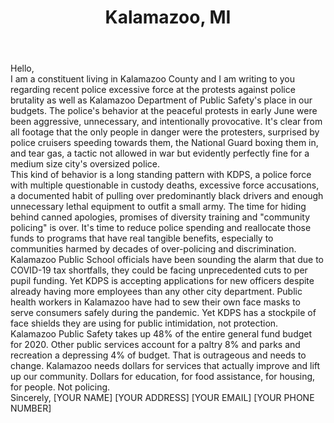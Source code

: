 ﻿---
title: Kalamazoo, MI
permalink: "/kalamazoo"
name: Letter to City and State Representatives
state: MI
city: Kalamazoo
layout: email
recipients:
- mayor@kalamazoocity.org
- knotte@kalamazoocity.org
- urbanj@kalamazoocity.org
- hessj@kalamazoocity.org
- praedelc@kalamazoocity.org
- cokcitymanager@kalamazoocity.org
- Stephanie.Moore@kalcounty.com
- Zachary.Bauer@Kalcounty.com
- Tracy.Hall@kalcounty.com
- Michael.Seals@kalcounty.com
- Julie.Rogers@kalcounty.com
- Jennifer.Aniano@kalcounty.com
- Roger.Tuinier@kalcounty.com
- John.Gisler@kalcounty.com
- Christine.Morse@kalcounty.com
- Mike.Quinn@kalcounty.com
- Meredith.Place@kalcounty.com
- SenSMcCann@senate.michigan.gov
- jonhoadley@house.mi.gov
subject: Regarding the funding of KDPS
body: "Hello, \n\nI am a constituent living in Kalamazoo County and I am writing to you 
regarding recent police excessive force at the protests against police brutality 
as well as Kalamazoo Department of Public Safety's place in our budgets.
The police's behavior at the peaceful protests in early June were been aggressive, 
unnecessary, and intentionally provocative. It's clear from all footage that the only 
people in danger were the protesters, surprised by police cruisers speeding towards them, 
the National Guard boxing them in, and tear gas, a tactic not allowed in war but evidently 
perfectly fine for a medium size city's oversized police. \n\nThis kind of behavior is a 
long standing pattern with KDPS, a police force with multiple questionable in custody deaths, 
excessive force accusations, a documented habit of pulling over predominantly black drivers 
and enough unnecessary lethal equipment to outfit a small army. The time for hiding behind 
canned apologies, promises of diversity training and \"community policing\" is over. It's time 
to reduce police spending and reallocate those funds to programs that have real tangible benefits, 
especially to communities harmed by decades of over-policing and discrimination. \n\nKalamazoo Public 
School officials have been sounding the alarm that due to COVID-19 tax shortfalls, they could be
facing unprecedented cuts to per pupil funding. Yet KDPS is accepting applications for new 
officers despite already having more employees than any other city department. Public health 
workers in Kalamazoo have had to sew their own face masks to serve consumers safely during the 
pandemic. Yet KDPS has a stockpile of face shields they are using for public intimidation, not 
protection. Kalamazoo Public Safety takes up 48% of the entire general fund budget for 2020. Other 
public services account for a paltry 8% and parks and recreation a depressing 4% of budget. 
That is outrageous and needs to change. Kalamazoo needs dollars for services that actually 
improve and lift up our community. Dollars for education, for food assistance, for housing, 
for people. Not policing.\n\nSincerely,\n[YOUR NAME]\n[YOUR ADDRESS]\n[YOUR EMAIL]\n[YOUR PHONE NUMBER]"
---

